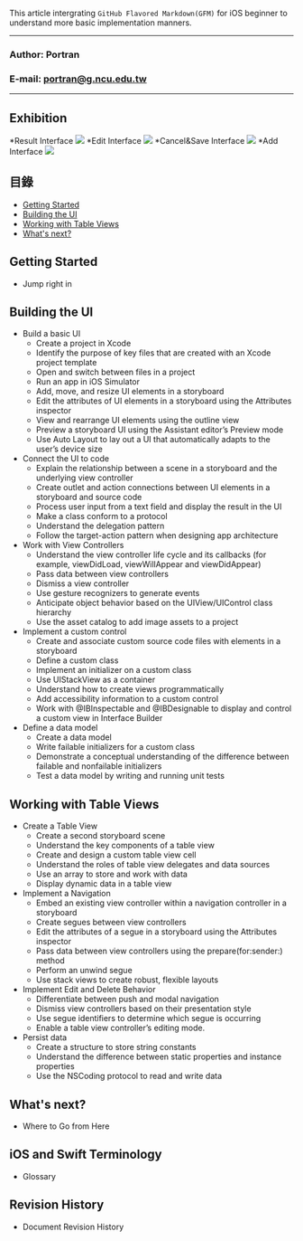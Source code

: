 This article intergrating `GitHub Flavored Markdown(GFM)` for iOS beginner to understand more basic implementation manners.
****
### Author: Portran
### E-mail: portran@g.ncu.edu.tw
**** 

## Exhibition
*Result Interface
<img src="/foodtracker/Assets.xcassets/Screen Shot/Result.imageset/Result.png">
*Edit Interface
<img src="/foodtracker/Assets.xcassets/Screen Shot/Edit.imageset/Edit.png">
*Cancel&Save Interface
<img src="/foodtracker/Assets.xcassets/Screen Shot/Cancel&Save.imageset/Cancel&Save.png">
*Add Interface
<img src="/foodtracker/Assets.xcassets/Screen Shot/Add.imageset/Add.png">


## 目錄
* [Getting Started](#Getting_Started)
* [Building the UI](#Building_the_UI)
* [Working with Table Views](#Working_with_Table_Views)
* [What's next?](#What's_next?)


<h2 id="Getting_Started">Getting Started</h2>

* Jump right in

<h2 id="Building_the_UI">Building the UI</h2>

* Build a basic UI
  * Create a project in Xcode
  * Identify the purpose of key files that are created with an Xcode project template
  * Open and switch between files in a project
  * Run an app in iOS Simulator
  * Add, move, and resize UI elements in a storyboard
  * Edit the attributes of UI elements in a storyboard using the Attributes inspector
  * View and rearrange UI elements using the outline view
  * Preview a storyboard UI using the Assistant editor’s Preview mode
  * Use Auto Layout to lay out a UI that automatically adapts to the user’s device size
* Connect the UI to code
  * Explain the relationship between a scene in a storyboard and the underlying view controller
  * Create outlet and action connections between UI elements in a storyboard and source code
  * Process user input from a text field and display the result in the UI
  * Make a class conform to a protocol
  * Understand the delegation pattern
  * Follow the target-action pattern when designing app architecture
* Work with View Controllers
  * Understand the view controller life cycle and its callbacks (for example, viewDidLoad, viewWillAppear and viewDidAppear) 
  * Pass data between view controllers
  * Dismiss a view controller
  * Use gesture recognizers to generate events
  * Anticipate object behavior based on the UIView/UIControl class hierarchy
  * Use the asset catalog to add image assets to a project
* Implement a custom control
  * Create and associate custom source code files with elements in a storyboard
  * Define a custom class
  * Implement an initializer on a custom class
  * Use UIStackView as a container
  * Understand how to create views programmatically
  * Add accessibility information to a custom control
  * Work with @IBInspectable and @IBDesignable to display and control a custom view in Interface Builder
* Define a data model
  * Create a data model
  * Write failable initializers for a custom class
  * Demonstrate a conceptual understanding of the difference between failable and nonfailable initializers
  * Test a data model by writing and running unit tests

<h2 id="Working_with_Table_Views">Working with Table Views</h2>

* Create a Table View
  * Create a second storyboard scene
  * Understand the key components of a table view
  * Create and design a custom table view cell
  * Understand the roles of table view delegates and data sources
  * Use an array to store and work with data
  * Display dynamic data in a table view
* Implement a Navigation
  * Embed an existing view controller within a navigation controller in a storyboard
  * Create segues between view controllers
  * Edit the attributes of a segue in a storyboard using the Attributes inspector
  * Pass data between view controllers using the prepare(for:sender:) method
  * Perform an unwind segue
  * Use stack views to create robust, flexible layouts
* Implement Edit and Delete Behavior
  * Differentiate between push and modal navigation
  * Dismiss view controllers based on their presentation style
  * Use segue identifiers to determine which segue is occurring
  * Enable a table view controller’s editing mode.
* Persist data
  * Create a structure to store string constants
  * Understand the difference between static properties and instance properties
  * Use the NSCoding protocol to read and write data

## What's next?
* Where to Go from Here

## iOS and Swift Terminology
* Glossary

## Revision History
* Document Revision History
